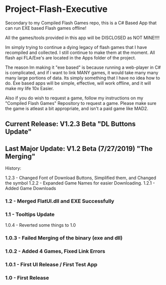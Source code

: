 # Project-Flash-Executive
Secondary to my Compiled Flash Games repo, this is a C# Based App that can run EXE based Flash games offline!

All the games/tools provided in this app will be DISCLOSED as NOT MINE!!!! 

Im simply trying to continue a dying legacy of flash games that I have recompiled and collected. I still continue to make them at the moment. All flash api FLA/Exe's are located in the Apps folder of the project.

The reason Im making it "exe based" is because running a web-player in C# is complicated, and if i want to link MANY games, it would take many many many large portions of data.
Its simply something that I have no idea how to do. Exe based apps will be simple, effective, will work offline, and it will make my life 10x Easier.

Also if you do wish to request a game, follow my instructions on my "Compiled Flash Games" Repository to request a game. Please make sure the game is atleast a bit appropriate, and isn't a paid game like MAD2.

## Current Release: V1.2.3 Beta "DL Buttons Update"

## Last Major Update: V1.2 Beta (7/27/2019) "The Merging"


History:

1.2.3 - Changed Font of Download Buttons, Simplified them, and Changed the symbol
1.2.2 - Expanded Game Names for easier Downloading.
1.2.1 - Added Game Downloads
### 1.2 - Merged FlatUI.dll and EXE Successfully
### 1.1 - Tooltips Update
1.0.4 - Reverted some things to 1.0
### 1.0.3 - Failed Merging of the binary (exe and dll)
### 1.0.2 - Added 4 Games, Fixed Link Errors
### 1.0.1 - First UI Release / First Test App
### 1.0 - First Release
